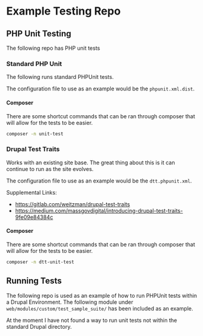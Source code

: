 # Example Testing Repo

## PHP Unit Testing

The following repo has PHP unit tests

### Standard PHP Unit

The following runs standard PHPUnit tests.

The configuration file to use as an example would be the `phpunit.xml.dist`.

#### Composer

There are some shortcut commands that can be ran through composer that will allow for the tests to be easier. 

```bash
composer -n unit-test
```

### Drupal Test Traits

Works with an existing site base. The great thing about this is it can continue to run as the site evolves.

The configuration file to use as an example would be the `dtt.phpunit.xml`.

Supplemental Links:
* https://gitlab.com/weitzman/drupal-test-traits
* https://medium.com/massgovdigital/introducing-drupal-test-traits-9fe09e84384c

#### Composer

There are some shortcut commands that can be ran through composer that will allow for the tests to be easier. 

```bash
composer -n dtt-unit-test
```

## Running Tests

The following repo is used as an example of how to run PHPUnit tests within a Drupal Environment. The following module under `web/modules/custom/test_sample_suite/` has been included as an example.

At the moment I have not found a way to run unit tests not within the standard Drupal directory.
